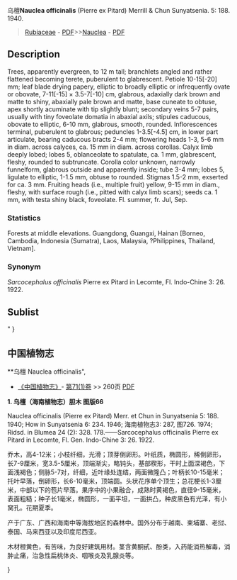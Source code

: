 乌檀**Nauclea officinalis** (Pierre ex Pitard) Merrill & Chun Sunyatsenia. 5: 188. 1940.

> [Rubiaceae](http://www.iplant.cn/info/Rubiaceae?t=foc) - [PDF](http://www.iplant.cn/foc/pdf/Rubiaceae.pdf)>>[Nauclea](http://www.iplant.cn/info/Nauclea?t=foc) - [PDF](http://www.iplant.cn/foc/pdf/Nauclea.pdf)

## Description

Trees, apparently evergreen, to 12 m tall; branchlets angled and rather flattened becoming terete, puberulent to glabrescent. Petiole 10-15[-20] mm; leaf blade drying papery, elliptic to broadly elliptic or infrequently ovate or obovate, 7-11[-15] × 3.5-7[-10] cm, glabrous, adaxially dark brown and matte to shiny, abaxially pale brown and matte, base cuneate to obtuse, apex shortly acuminate with tip slightly blunt; secondary veins 5-7 pairs, usually with tiny foveolate domatia in abaxial axils; stipules caducous, obovate to elliptic, 6-10 mm, glabrous, smooth, rounded. Inflorescences terminal, puberulent to glabrous; peduncles 1-3.5[-4.5] cm, in lower part articulate, bearing caducous bracts 2-4 mm; flowering heads 1-3, 5-6 mm in diam. across calyces, ca. 15 mm in diam. across corollas. Calyx limb deeply lobed; lobes 5, oblanceolate to spatulate, ca. 1 mm, glabrescent, fleshy, rounded to subtruncate. Corolla color unknown, narrowly funnelform, glabrous outside and apparently inside; tube 3-4 mm; lobes 5, ligulate to elliptic, 1-1.5 mm, obtuse to rounded. Stigmas 1.5-2 mm, exserted for ca. 3 mm. Fruiting heads (i.e., multiple fruit) yellow, 9-15 mm in diam., fleshy, with surface rough (i.e., pitted with calyx limb scars); seeds ca. 1 mm, with testa shiny black, foveolate. Fl. summer, fr. Jul, Sep.

### Statistics
Forests at middle elevations. Guangdong, Guangxi, Hainan [Borneo, Cambodia, Indonesia (Sumatra), Laos, Malaysia, ?Philippines, Thailand, Vietnam].

### Synonym
*Sarcocephalus officinalis* Pierre ex Pitard in Lecomte, Fl. Indo-Chine 3: 26. 1922.

## Sublist
"
}
## 中国植物志

**乌檀 Nauclea officinalis",

* [《中国植物志》](http://www.iplant.cn/frps)- [第71(1)卷](http://www.iplant.cn/frps/vol/71(1)) >> 260页 [PDF](http://www.iplant.cn/frps/pdf/71(1)/260.PDF)

**1. 乌檀（海南植物志）胆木 图版66**

Nauclea officinalis (Pierre ex Pitard) Merr. et Chun in Sunyatsenia 5: 188. 1940; How in Sunyatsenia 6: 234. 1946; 海南植物志3: 287, 图726. 1974; Ridsd. in Blumea 24 (2): 328. 178.——Sarcocephalus officinalis Pierre ex Pitard in Lecomte, Fl. Gen. Indo-Chine 3: 26. 1922.

乔木，高4-12米；小枝纤细，光滑；顶芽倒卵形。叶纸质，椭圆形，稀倒卵形，长7-9厘米，宽3.5-5厘米，顶端渐尖，略钝头，基部楔形，干时上面深褐色，下面浅褐色；侧脉5-7对，纤细，近叶缘处连结，两面微隆凸；叶柄长10-15毫米；托叶早落，倒卵形，长6-10毫米，顶端圆。头状花序单个顶生；总花梗长1-3厘米，中部以下的苞片早落。果序中的小果融合，成熟时黄褐色，直径9-15毫米，表面粗糙；种子长1毫米，椭圆形，一面平坦，一面拱凸，种皮黑色有光泽，有小窝孔。花期夏季。

产于广东、广西和海南中等海拔地区的森林中。国外分布于越南、柬埔寨、老挝、泰国、马来西亚以及印度尼西亚。

木材橙黄色，有苦味，为良好建筑用材。茎含黄酮甙、酚类，入药能消热解毒，消肿止痛，治急性扁桃体炎、咽喉炎及乳腺炎等。

}